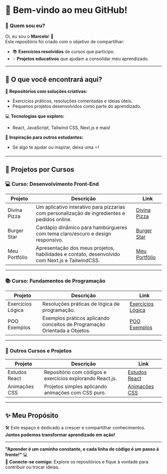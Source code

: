 # 👋 Bem-vindo ao meu GitHub!  

### 🌟 Quem sou eu?  
Oi, eu sou o **Marcelo**! 🚀  
Este repositório foi criado com o objetivo de compartilhar:  
- 📚 **Exercícios resolvidos** de cursos que participo.  
- 💡 **Projetos educativos** que ajudam a consolidar meu aprendizado.  

---

## 🐾 O que você encontrará aqui?  
📂 **Repositórios com soluções criativas:**  
- Exercícios práticos, resoluções comentadas e ideias úteis.  
- Pequenos projetos desenvolvidos como parte do aprendizado.  

💻 **Tecnologias que exploro:**  
- React, JavaScript, Tailwind CSS, Next.js e mais!  

🌟 **Inspiração para outros estudantes:**  
- Se algo te ajudar ou inspirar, deixa uma ⭐!  

---

## 🚀 Projetos por Cursos  

### 💻 Curso: Desenvolvimento Front-End  
| Projeto         | Descrição                                                                                   | Link                                                                                 |
|-----------------|---------------------------------------------------------------------------------------------|--------------------------------------------------------------------------------------|
| Divina Pizza    | Um aplicativo interativo para pizzarias com personalização de ingredientes e pedidos online. | [Divina Pizza](https://github.com/marcelofdsantos/divina-pizza)                      |
| Burger Star     | Cardápio dinâmico para hambúrgueres com tema claro/escuro e design responsivo.               | [Burger Star](https://github.com/marcelofdsantos/burger-star)                        |
| Meu Portfólio   | Apresentação dos meus projetos, habilidades e contato, desenvolvido com Next.js e TailwindCSS. | [Meu Portfólio](https://github.com/marcelofdsantos/meu-portfolio)                    |

---

### 📚 Curso: Fundamentos de Programação  
| Projeto         | Descrição                                                                 | Link                                                                      |
|-----------------|---------------------------------------------------------------------------|---------------------------------------------------------------------------|
| Exercícios Lógica | Resoluções práticas de lógica de programação.                           | [Exercícios Lógica](https://github.com/marcelofdsantos/exercicios-logica) |
| POO Exemplos    | Exemplos práticos aplicando conceitos de Programação Orientada a Objetos. | [POO Exemplos](https://github.com/marcelofdsantos/poo-exemplos)          |

---

### 🔧 Outros Cursos e Projetos  
| Projeto          | Descrição                                                                  | Link                                                                               |
|------------------|----------------------------------------------------------------------------|----------------------------------------------------------------------------------|
| Estudos React    | Repositório com códigos e exercícios explorando React.js.                  | [Estudos React](https://github.com/marcelofdsantos/estudos-react)                 |
| Animações CSS    | Projetos simples aplicando animações com CSS puro.                         | [Animações CSS](https://github.com/marcelofdsantos/animacoes-css)                 |

---

## ✨ Meu Propósito  
🛠️ Este espaço é dedicado a crescer e compartilhar conhecimentos.  
**Juntos podemos transformar aprendizado em ação!**  

---

**"Aprender é um caminho constante, e cada linha de código é um passo à frente!"** 💻  
🔗 **Conecte-se comigo:** Explore os repositórios e fique à vontade para contribuir ou trocar ideias.  
